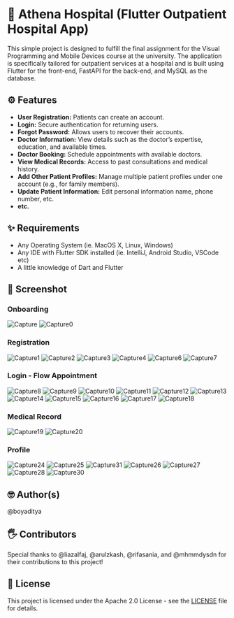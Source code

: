 # 🏥 Athena Hospital (Flutter Outpatient Hospital App)
This simple project is designed to fulfill the final assignment for the Visual Programming and Mobile Devices course at the university.
The application is specifically tailored for outpatient services at a hospital and is built using Flutter for the front-end,
FastAPI for the back-end, and MySQL as the database.

## ⚙ Features
- **User Registration:** Patients can create an account.
- **Login:** Secure authentication for returning users.
- **Forgot Password:** Allows users to recover their accounts.
- **Doctor Information:** View details such as the doctor’s expertise, education, and available times.
- **Doctor Booking:** Schedule appointments with available doctors.
- **View Medical Records:** Access to past consultations and medical history.
- **Add Other Patient Profiles:** Manage multiple patient profiles under one account (e.g., for family members).
- **Update Patient Information:** Edit personal information name, phone number, etc.
- **etc.**

## ✨ Requirements
- Any Operating System (ie. MacOS X, Linux, Windows)
- Any IDE with Flutter SDK installed (ie. IntelliJ, Android Studio, VSCode etc)
- A little knowledge of Dart and Flutter

## 📸 Screenshot
### Onboarding
![Capture](https://github.com/user-attachments/assets/5221c99e-9e7b-4f0c-8991-f3e3137aa237)
![Capture0](https://github.com/user-attachments/assets/d5308c59-0826-40d8-b623-c3cd2e2dcd83)

### Registration
![Capture1](https://github.com/user-attachments/assets/d5451232-f37e-4714-9e2d-33c4cec23830)
![Capture2](https://github.com/user-attachments/assets/7b88c483-b7e1-4dd5-841f-9f0962a508e2)
![Capture3](https://github.com/user-attachments/assets/cb33375c-a21b-42cb-9fb1-2b3fcdfc9029)
![Capture4](https://github.com/user-attachments/assets/9f3027bf-7464-40f7-9f62-1409064b3ce9)
![Capture6](https://github.com/user-attachments/assets/6c328587-2061-4160-a1a8-9d6acfc69cd5)
![Capture7](https://github.com/user-attachments/assets/c71e7b0f-6991-490d-9ff6-7c473b7f321c)

### Login - Flow Appointment
![Capture8](https://github.com/user-attachments/assets/2414cba0-899c-4a00-9119-a971a958cb17)
![Capture9](https://github.com/user-attachments/assets/c61bfc86-fa1a-4db6-b756-6dd8a0ac9fc5)
![Capture10](https://github.com/user-attachments/assets/265a6b3f-1731-45dd-99b5-62c4bd90e8bb)
![Capture11](https://github.com/user-attachments/assets/e4982c79-1a61-433b-ad4f-f282c051ea84)
![Capture12](https://github.com/user-attachments/assets/8e30f587-9e6e-402a-aa9c-7bd154eddf8a)
![Capture13](https://github.com/user-attachments/assets/877943cd-56a9-462e-8d12-939b13db267b)
![Capture14](https://github.com/user-attachments/assets/32484098-16f6-4a4c-a364-cb743085eba6)
![Capture15](https://github.com/user-attachments/assets/5fc6ddd6-eee0-4928-a61a-a796af6c034d)
![Capture16](https://github.com/user-attachments/assets/591248bf-2544-4530-8d9b-4437f83bbfb3)
![Capture17](https://github.com/user-attachments/assets/c608d4f4-ddf4-49d0-868e-ba1d5afbe3f1)
![Capture18](https://github.com/user-attachments/assets/09e8ac31-4502-4be3-ac8f-7f02f1af79f6)

### Medical Record
![Capture19](https://github.com/user-attachments/assets/6b701e1f-ecbc-4367-8110-ef8400950c9b)
![Capture20](https://github.com/user-attachments/assets/f4cf1f86-779b-4fea-9892-df6485cf9ffe)

### Profile
![Capture24](https://github.com/user-attachments/assets/e1ba83ce-01b8-4c41-985e-a9f85066f1d6)
![Capture25](https://github.com/user-attachments/assets/67a2ce12-f38a-4c1f-bfb0-85fb7d0a735e)
![Capture31](https://github.com/user-attachments/assets/9aede93d-a714-4257-977e-81f1788f1fbe)
![Capture26](https://github.com/user-attachments/assets/24c074f5-3cbb-46c3-b8e4-fc7da3f93ea4)
![Capture27](https://github.com/user-attachments/assets/71c0595d-7b25-442f-8138-6c7f79575c32)
![Capture28](https://github.com/user-attachments/assets/c307aa9e-3109-4a8a-87f7-9e819295a83a)
![Capture30](https://github.com/user-attachments/assets/2c9f4d64-e5f5-419b-b753-941455ad675a)



## 🤓 Author(s)
@boyaditya

## 🖐 Contributors
Special thanks to @liazalfaj, @arulzkash, @rifasania, and @mhmmdysdn for their contributions to this project!

## 🔖 License
This project is licensed under the Apache 2.0 License - see the [LICENSE](./LICENSE) file for details.



